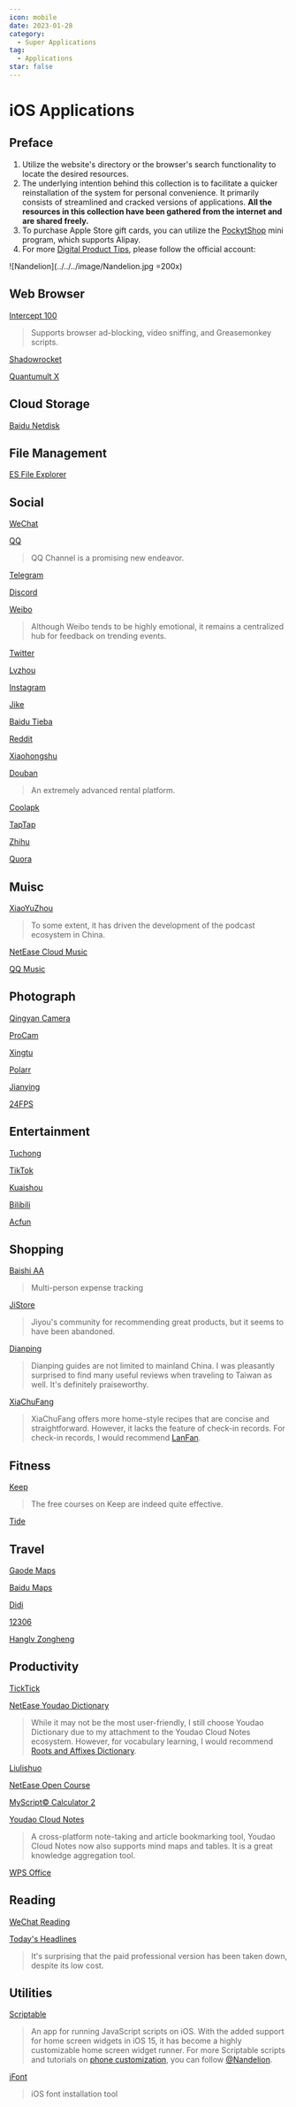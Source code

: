 ```yaml
---
icon: mobile
date: 2023-01-28
category:
  - Super Applications
tag:
  - Applications
star: false
---
```


# iOS Applications

## Preface

1. Utilize the website's directory or the browser's search functionality to locate the desired resources.
2. The underlying intention behind this collection is to facilitate a quicker reinstallation of the system for personal convenience. It primarily consists of streamlined and cracked versions of applications. **All the resources in this collection have been gathered from the internet and are shared freely.**
3. To purchase Apple Store gift cards, you can utilize the [PockytShop](https://ur.alipay.com/_3XGfO0S4VxjNAVEYpUfAUy) mini program, which supports Alipay.
4. For more [Digital Product Tips](https://mp.weixin.qq.com/mp/appmsgalbum?__biz=Mzg5MDg3NzYwNg==&action=getalbum&album_id=2686321010140561411#wechat_redirect), please follow the official account:

![Nandelion](../../../image/Nandelion.jpg =200x)

## Web Browser

[Intercept 100](https://apps.apple.com/cn/app/id1576858756)
> Supports browser ad-blocking, video sniffing, and Greasemonkey scripts.

[Shadowrocket](https://apps.apple.com/cd/app/shadowrocket/id932747118)

[Quantumult X](https://quantumult.org/)

## Cloud Storage

[Baidu Netdisk](https://apps.apple.com/cn/app/百度网盘/id547166701)

## File Management

[ES File Explorer](https://apps.apple.com/cn/app/ES文件浏览器-ZIP-RAR-7Z-解压和压缩/id1441621965)

## Social

[WeChat](https://weixin.qq.com/)

[QQ](https://im.qq.com/index/)
> QQ Channel is a promising new endeavor.

[Telegram](https://telegram.org/apps)

[Discord](https://discord.com/download)

[Weibo](https://apps.apple.com/cn/app/微博/id350962117)
> Although Weibo tends to be highly emotional, it remains a centralized hub for feedback on trending events.

[Twitter](https://twitter.com/settings/download)

[Lvzhou](https://oasis.chengdu.weibo.cn/v1/h5/download)

[Instagram](https://apps.apple.com/cn/app/instagram/id389801252)

[Jike](https://m.okjike.com/download?s=ewoidSI6ICI1YmZmNDY3ZmI2NjJlZDAwMTE3OGJlNjUiCn0=)

[Baidu Tieba](https://apps.apple.com/cn/app/百度贴吧-聊兴趣，上贴吧/id477927812)

[Reddit](https://apps.apple.com/us/app/reddit/id1064216828)

[Xiaohongshu](https://apps.apple.com/cn/app/小红书–你的生活指南/id741292507)

[Douban](https://douban.com/doubanapp/)
> An extremely advanced rental platform.

[Coolapk](https://apps.apple.com/cn/app/酷安-发现科技新生活/id1422581869)

[TapTap](https://apps.apple.com/cn/app/TapTap-发现好游戏/id1444595166)

[Zhihu](https://apps.apple.com/cn/app/知乎-高质量问答社区，精彩原创视频/id432274380)

[Quora](https://apps.apple.com/us/app/quora/id456034437)

## Muisc

[XiaoYuZhou](https://www.xiaoyuzhoufm.com/)
> To some extent, it has driven the development of the podcast ecosystem in China.

[NetEase Cloud Music](https://apps.apple.com/cn/app/网易云音乐-1亿正版曲库有声内容/id590338362)

[QQ Music](https://apps.apple.com/cn/app/QQ音乐-听我想听/id414603431)

## Photograph

[Qingyan Camera](https://apps.apple.com/cn/app/轻颜相机-风格自拍新潮流/id1375390276)

[ProCam](https://apps.apple.com/cn/app/procam-8/id730712409)

[Xingtu](https://apps.apple.com/cn/app/醒图-修出高级美/id1500526240)

[Polarr](https://apps.apple.com/cn/app/泼辣/id988173374)

[Jianying](https://apps.apple.com/cn/app/剪映-轻而易剪/id1458072671)

[24FPS](https://apps.apple.com/cn/app/24FPS：美学视频效果/id1341136787)

## Entertainment

[Tuchong](https://tuchong.com/app/)

[TikTok](https://apps.apple.com/cn/app/抖音/id1142110895)

[Kuaishou](https://apps.apple.com/cn/app/快手/id440948110)

[Bilibili](https://app.bilibili.com/)

[Acfun](https://open.app.acfun.cn/home/)

## Shopping

[Baishi AA](https://apps.apple.com/cn/app/百事AA记账-多人智能记账APP，云记账更安全/id1536568727)
> Multi-person expense tracking

[JiStore](https://jstore.site/?channel=jstoreapp)
> Jiyou's community for recommending great products, but it seems to have been abandoned.

[Dianping](https://w.dianping.com/cube/evoke/dianping.html)
> Dianping guides are not limited to mainland China. I was pleasantly surprised to find many useful reviews when traveling to Taiwan as well. It's definitely praiseworthy.

[XiaChuFang](https://apps.apple.com/cn/app/下厨房-美食菜谱/id460979760)
> XiaChuFang offers more home-style recipes that are concise and straightforward. However, it lacks the feature of check-in records. For check-in records, I would recommend [LanFan](http://lanfanapp.com/).

## Fitness

[Keep](https://keep.com/appIntro)
> The free courses on Keep are indeed quite effective.

[Tide](https://apps.apple.com/cn/app/潮汐-睡眠、冥想、专注白噪音，番茄任务与睡眠监测/id1077776989)

## Travel

[Gaode Maps](https://apps.apple.com/cn/app/高德地图-高德打车,导航公交地铁出行/id461703208)

[Baidu Maps](https://apps.apple.com/cn/app/百度地图-智能导航，打车地铁公交更快出行/id452186370)

[Didi](https://apps.apple.com/cn/app/滴滴出行-打车骑车顺风车代驾租车货运出行/id554499054)

[12306](https://apps.apple.com/cn/app/铁路12306/id564818797)

[Hanglv Zongheng](https://apps.apple.com/cn/app/航旅纵横PRO-官方机票预定查航班值机接送机免税酒店/id768160271)

## Productivity

[TickTick](https://www.dida365.com/about/download)

[NetEase Youdao Dictionary](http://cidian.youdao.com/mobile.html)
> While it may not be the most user-friendly, I still choose Youdao Dictionary due to my attachment to the Youdao Cloud Notes ecosystem. However, for vocabulary learning, I would recommend [Roots and Affixes Dictionary](http://www.dicts.cn/dictword20181/download.html).

[Liulishuo](https://apps.apple.com/cn/app/流利说·英语-学英语口语地道发音/id597364850)

[NetEase Open Course](https://apps.apple.com/cn/app/网易公开课-名校网课在线学习App/id415424368)

[MyScript© Calculator 2](https://apps.apple.com/cn/app/myscript-calculator/id1304488725)

[Youdao Cloud Notes](https://note.youdao.com/note-download/)
> A cross-platform note-taking and article bookmarking tool, Youdao Cloud Notes now also supports mind maps and tables. It is a great knowledge aggregation tool.

[WPS Office](https://apps.apple.com/cn/app/wps-office/id599852710)

## Reading

[WeChat Reading](https://apps.apple.com/cn/app/微信读书/id952059546)

[Today's Headlines](https://apps.apple.com/cn/app/今日头条/id529092160)
> It's surprising that the paid professional version has been taken down, despite its low cost.

## Utilities

[Scriptable](https://apps.apple.com/us/app/scriptable/id1405459188)
> An app for running JavaScript scripts on iOS. With the added support for home screen widgets in iOS 15, it has become a highly customizable home screen widget runner. For more Scriptable scripts and tutorials on [phone customization](https://mp.weixin.qq.com/mp/appmsgalbum?__biz=Mzg5MDg3NzYwNg==&action=getalbum&album_id=2681301578011951105#wechat_redirect), you can follow [@Nandelion](https://mp.weixin.qq.com/mp/profile_ext?action=home&__biz=Mzg5MDg3NzYwNg==).

[iFont](https://apps.apple.com/cn/app/ifont-find-install-any-font/id1173222289)
> iOS font installation tool
